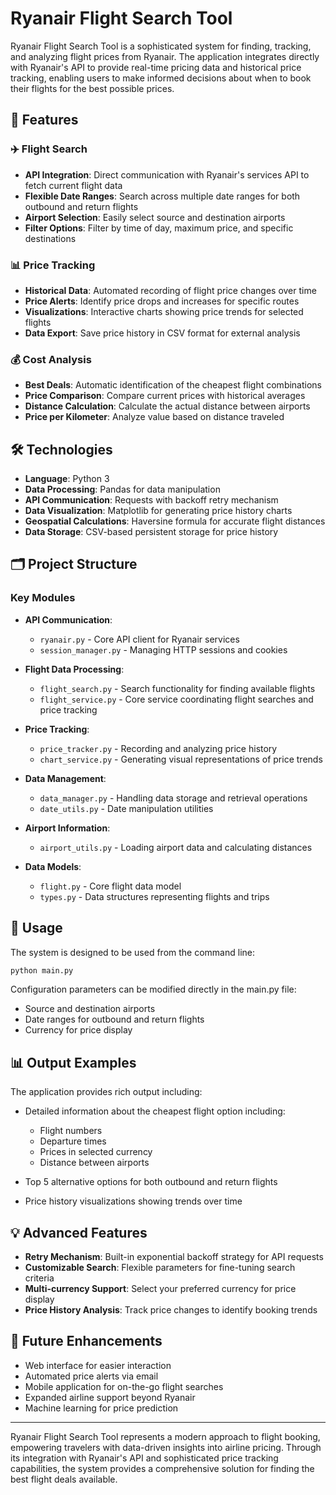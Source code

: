 # Ryanair Flight Search Tool

Ryanair Flight Search Tool is a sophisticated system for finding, tracking, and analyzing flight prices from Ryanair. The application integrates directly with Ryanair's API to provide real-time pricing data and historical price tracking, enabling users to make informed decisions about when to book their flights for the best possible prices.

## 🚀 Features

### ✈️ Flight Search
- **API Integration**: Direct communication with Ryanair's services API to fetch current flight data
- **Flexible Date Ranges**: Search across multiple date ranges for both outbound and return flights
- **Airport Selection**: Easily select source and destination airports
- **Filter Options**: Filter by time of day, maximum price, and specific destinations

### 📊 Price Tracking
- **Historical Data**: Automated recording of flight price changes over time
- **Price Alerts**: Identify price drops and increases for specific routes
- **Visualizations**: Interactive charts showing price trends for selected flights
- **Data Export**: Save price history in CSV format for external analysis

### 💰 Cost Analysis
- **Best Deals**: Automatic identification of the cheapest flight combinations
- **Price Comparison**: Compare current prices with historical averages
- **Distance Calculation**: Calculate the actual distance between airports
- **Price per Kilometer**: Analyze value based on distance traveled

## 🛠 Technologies

- **Language**: Python 3
- **Data Processing**: Pandas for data manipulation
- **API Communication**: Requests with backoff retry mechanism
- **Data Visualization**: Matplotlib for generating price history charts
- **Geospatial Calculations**: Haversine formula for accurate flight distances
- **Data Storage**: CSV-based persistent storage for price history

## 🗂 Project Structure

### Key Modules
- **API Communication**:
  - `ryanair.py` - Core API client for Ryanair services
  - `session_manager.py` - Managing HTTP sessions and cookies

- **Flight Data Processing**:
  - `flight_search.py` - Search functionality for finding available flights
  - `flight_service.py` - Core service coordinating flight searches and price tracking

- **Price Tracking**:
  - `price_tracker.py` - Recording and analyzing price history
  - `chart_service.py` - Generating visual representations of price trends

- **Data Management**:
  - `data_manager.py` - Handling data storage and retrieval operations
  - `date_utils.py` - Date manipulation utilities

- **Airport Information**:
  - `airport_utils.py` - Loading airport data and calculating distances

- **Data Models**:
  - `flight.py` - Core flight data model
  - `types.py` - Data structures representing flights and trips

## 🚀 Usage

The system is designed to be used from the command line:

```bash
python main.py
```

Configuration parameters can be modified directly in the main.py file:
- Source and destination airports
- Date ranges for outbound and return flights
- Currency for price display

## 📊 Output Examples

The application provides rich output including:

- Detailed information about the cheapest flight option including:
  - Flight numbers
  - Departure times
  - Prices in selected currency
  - Distance between airports

- Top 5 alternative options for both outbound and return flights

- Price history visualizations showing trends over time

## 💡 Advanced Features

- **Retry Mechanism**: Built-in exponential backoff strategy for API requests
- **Customizable Search**: Flexible parameters for fine-tuning search criteria
- **Multi-currency Support**: Select your preferred currency for price display
- **Price History Analysis**: Track price changes to identify booking trends

## 🔮 Future Enhancements

- Web interface for easier interaction
- Automated price alerts via email
- Mobile application for on-the-go flight searches
- Expanded airline support beyond Ryanair
- Machine learning for price prediction

---

Ryanair Flight Search Tool represents a modern approach to flight booking, empowering travelers with data-driven insights into airline pricing. Through its integration with Ryanair's API and sophisticated price tracking capabilities, the system provides a comprehensive solution for finding the best flight deals available.